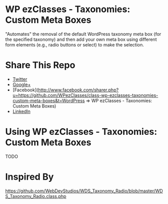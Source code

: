 WP ezClasses - Taxonomies: Custom Meta Boxes
============================================

"Automates" the removal of the default WordPress taxonomy meta box (for the specified taxonomy) and then add your own meta box using different form elements (e.g., radio buttons or select) to make the selection.


Share This Repo
===============

+ [Twitter](http://twitter.com/share?url=https%3A%2F%2Fgithub.com%2FWPezClasses%2Fclass-wp-ezclasses-taxonomies-custom-meta-boxes%2F&text=%23WordPress%20%3D%3E%20WP%20ezClasses%20-%20Taxonomies%3A%20Custom%20Meta%20Boxes%20%23GitHub%20%40WPezClasses)
+ [Google+](https://plus.google.com/share?url=https%3A%2F%2Fgithub.com%2FWPezClasses%2Fclass-wp-ezclasses-taxonomies-custom-meta-boxes%0A&title=WordPress%20%3D%3E%20WP%20ezClasses%20-%20Taxonomies%3A%20Custom%20Meta%20Boxes)
+ [Facebook](http://www.facebook.com/sharer.php?u=https://github.com/WPezClasses/class-wp-ezclasses-taxonomies-custom-meta-boxes&t=WordPress => WP ezClasses - Taxonomies: Custom Meta Boxes)
+ [LinkedIn](http://www.linkedin.com/shareArticle?mini=true&url=https%3A%2F%2Fgithub.com%2FWPezClasses%2Fclass-wp-ezclasses-taxonomies-custom-meta-boxes&title=WordPress%20%3D%3E%20WP%20ezClasses%20-%20Taxonomies%3A%20Custom%20Meta%20Boxes&summary=Remove%20a%20default%20WordPress%20taxonomy%20meta%20box%20and%20then%20add%20your%20own%20meta%20box%20using%20different%20form%20elements%20(e.g.%2C%20radio%20buttons%20or%20select)%20to%20make%20the%20selection.%0A)


Using WP ezClasses - Taxonomies: Custom Meta Boxes
==================================================

TODO


Inspired By 
===========

https://github.com/WebDevStudios/WDS_Taxonomy_Radio/blob/master/WDS_Taxonomy_Radio.class.php